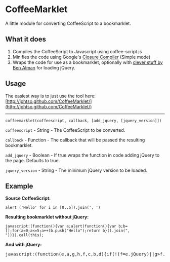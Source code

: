 CoffeeMarklet
============

A little module for converting CoffeeScript to a bookmarklet.

What it does
------------

1. Compiles the CoffeeScript to Javascript using coffee-script.js
2. Minifies the code using Google's [Closure Compiler](http://closure-compiler.appspot.com/home) (Simple mode)
3. Wraps the code for use as a bookmarklet, optionally with [clever stuff by Ben Alman](http://benalman.com/projects/run-jquery-code-bookmarklet/) for loading jQuery.

Usage
-----

The easiest way is to just use the tool here: [http://johtso.github.com/CoffeeMarklet/](http://johtso.github.com/CoffeeMarklet/)

- - -

    coffeemarklet(coffeescript, callback, [add_jquery, [jquery_version]])

`coffeescript` - String - The CoffeeScript to be converted.

`callback` - Function - The callback that will be passed the resulting bookmarklet.

`add_jquery` - Boolean - If true wraps the function in code adding jQuery to the page. Defaults to true.

`jquery_version` - String - The minimum jQuery version to be loaded.

Example
-------

**Source CoffeeScript:**

    alert ('Hello' for i in [0..5]).join(', ')

**Resulting bookmarklet without jQuery:**

    javascript:(function(){var a;alert(function(){var b;b=[];for(a=0;a<=5;a++)b.push("Hello");return b}().join(", "))}).call(this);

**And with jQuery:**
<pre>
javascript:(function(e,a,g,h,f,c,b,d){if(!(f=e.jQuery)||g>f.fn.jquery||h(f)){c=a.createElement("script");c.type="text/javascript";c.src="http://ajax.googleapis.com/ajax/libs/jquery/"+g+"/jquery.min.js";c.onload=c.onreadystatechange=function(){if(!b&&(!(d=this.readyState)||d=="loaded"||d=="complete")){h((f=e.jQuery).noConflict(1),b=1);f(c).remove()}};a.documentElement.childNodes[0].appendChild(c)}})(window,document,"1.6.1",function($,L){alert("CoffeeScript and jQuery "+$.fn.jquery+"!");});
</pre>